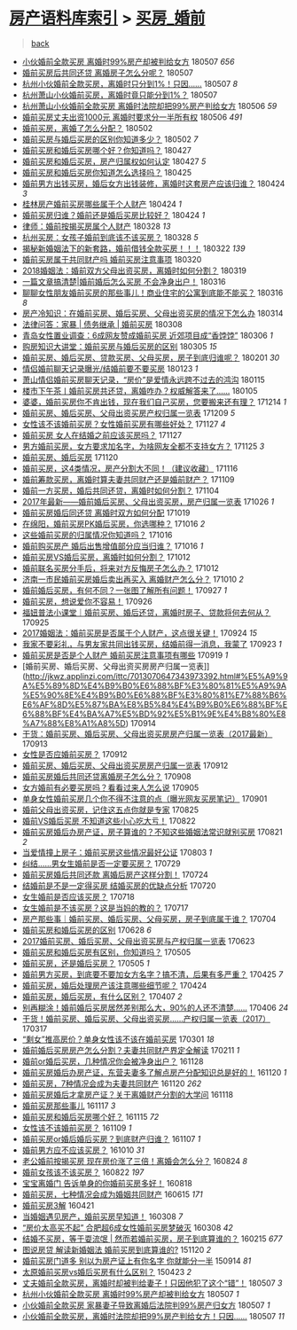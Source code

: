 [房产语料库索引](../../README.md)  > [买房_婚前](买房_婚前.md)
====
> [back](../README.md)

- [小伙婚前全款买房 离婚时99%房产却被判给女方](http://jkwz.applinzi.com/ittc/7100374645918401546.html#%E5%B0%8F%E4%BC%99%E5%A9%9A%E5%89%8D%E5%85%A8%E6%AC%BE%E4%B9%B0%E6%88%BF+%E7%A6%BB%E5%A9%9A%E6%97%B699%25%E6%88%BF%E4%BA%A7%E5%8D%B4%E8%A2%AB%E5%88%A4%E7%BB%99%E5%A5%B3%E6%96%B9) 180507 *656* 
- [婚前买房后共同还贷 离婚房子怎么分呢？](http://jkwz.applinzi.com/ittc/7100370240380863499.html#%E5%A9%9A%E5%89%8D%E4%B9%B0%E6%88%BF%E5%90%8E%E5%85%B1%E5%90%8C%E8%BF%98%E8%B4%B7+%E7%A6%BB%E5%A9%9A%E6%88%BF%E5%AD%90%E6%80%8E%E4%B9%88%E5%88%86%E5%91%A2%EF%BC%9F) 180507  
- [杭州小伙婚前全款买房，离婚时只分到1%！只因……](http://jkwz.applinzi.com/ittc/7100344226166604811.html#%E6%9D%AD%E5%B7%9E%E5%B0%8F%E4%BC%99%E5%A9%9A%E5%89%8D%E5%85%A8%E6%AC%BE%E4%B9%B0%E6%88%BF%EF%BC%8C%E7%A6%BB%E5%A9%9A%E6%97%B6%E5%8F%AA%E5%88%86%E5%88%B01%25%EF%BC%81%E5%8F%AA%E5%9B%A0%E2%80%A6%E2%80%A6) 180507 *8* 
- [杭州萧山小伙婚前买房，离婚时竟只能分到1%？](http://jkwz.applinzi.com/ittc/7100341339835335690.html#%E6%9D%AD%E5%B7%9E%E8%90%A7%E5%B1%B1%E5%B0%8F%E4%BC%99%E5%A9%9A%E5%89%8D%E4%B9%B0%E6%88%BF%EF%BC%8C%E7%A6%BB%E5%A9%9A%E6%97%B6%E7%AB%9F%E5%8F%AA%E8%83%BD%E5%88%86%E5%88%B01%25%EF%BC%9F) 180507  
- [杭州萧山小伙婚前全款买房 离婚时法院却把99%房产判给女方](http://jkwz.applinzi.com/ittc/7100066066464244746.html#%E6%9D%AD%E5%B7%9E%E8%90%A7%E5%B1%B1%E5%B0%8F%E4%BC%99%E5%A9%9A%E5%89%8D%E5%85%A8%E6%AC%BE%E4%B9%B0%E6%88%BF+%E7%A6%BB%E5%A9%9A%E6%97%B6%E6%B3%95%E9%99%A2%E5%8D%B4%E6%8A%8A99%25%E6%88%BF%E4%BA%A7%E5%88%A4%E7%BB%99%E5%A5%B3%E6%96%B9) 180506 *59* 
- [婚前买房丈夫出资1000元 离婚时要求分一半所有权](http://jkwz.applinzi.com/ittc/7100007745816364038.html#%E5%A9%9A%E5%89%8D%E4%B9%B0%E6%88%BF%E4%B8%88%E5%A4%AB%E5%87%BA%E8%B5%841000%E5%85%83+%E7%A6%BB%E5%A9%9A%E6%97%B6%E8%A6%81%E6%B1%82%E5%88%86%E4%B8%80%E5%8D%8A%E6%89%80%E6%9C%89%E6%9D%83) 180506 *491* 
- [婚前买房，离婚了怎么分配？](http://jkwz.applinzi.com/ittc/7098600258554823686.html#%E5%A9%9A%E5%89%8D%E4%B9%B0%E6%88%BF%EF%BC%8C%E7%A6%BB%E5%A9%9A%E4%BA%86%E6%80%8E%E4%B9%88%E5%88%86%E9%85%8D%EF%BC%9F) 180502  
- [婚前买房与婚后买房的区别你知道多少？](http://jkwz.applinzi.com/ittc/7098518436378575883.html#%E5%A9%9A%E5%89%8D%E4%B9%B0%E6%88%BF%E4%B8%8E%E5%A9%9A%E5%90%8E%E4%B9%B0%E6%88%BF%E7%9A%84%E5%8C%BA%E5%88%AB%E4%BD%A0%E7%9F%A5%E9%81%93%E5%A4%9A%E5%B0%91%EF%BC%9F) 180502 *7* 
- [婚前买房和婚后买房哪个好？你知道吗？](http://jkwz.applinzi.com/ittc/7096609961356559376.html#%E5%A9%9A%E5%89%8D%E4%B9%B0%E6%88%BF%E5%92%8C%E5%A9%9A%E5%90%8E%E4%B9%B0%E6%88%BF%E5%93%AA%E4%B8%AA%E5%A5%BD%EF%BC%9F%E4%BD%A0%E7%9F%A5%E9%81%93%E5%90%97%EF%BC%9F) 180427  
- [婚前买房和婚后买房，房产归属权如何认定](http://jkwz.applinzi.com/ittc/7096596906061071371.html#%E5%A9%9A%E5%89%8D%E4%B9%B0%E6%88%BF%E5%92%8C%E5%A9%9A%E5%90%8E%E4%B9%B0%E6%88%BF%EF%BC%8C%E6%88%BF%E4%BA%A7%E5%BD%92%E5%B1%9E%E6%9D%83%E5%A6%82%E4%BD%95%E8%AE%A4%E5%AE%9A) 180427 *5* 
- [婚前买房和婚后买房你知道怎么选择吗？](http://jkwz.applinzi.com/ittc/7095929347682862086.html#%E5%A9%9A%E5%89%8D%E4%B9%B0%E6%88%BF%E5%92%8C%E5%A9%9A%E5%90%8E%E4%B9%B0%E6%88%BF%E4%BD%A0%E7%9F%A5%E9%81%93%E6%80%8E%E4%B9%88%E9%80%89%E6%8B%A9%E5%90%97%EF%BC%9F) 180425  
- [婚前男方出钱买房，婚后女方出钱装修，离婚时这套房产应该归谁？](http://jkwz.applinzi.com/ittc/7095598480691299334.html#%E5%A9%9A%E5%89%8D%E7%94%B7%E6%96%B9%E5%87%BA%E9%92%B1%E4%B9%B0%E6%88%BF%EF%BC%8C%E5%A9%9A%E5%90%8E%E5%A5%B3%E6%96%B9%E5%87%BA%E9%92%B1%E8%A3%85%E4%BF%AE%EF%BC%8C%E7%A6%BB%E5%A9%9A%E6%97%B6%E8%BF%99%E5%A5%97%E6%88%BF%E4%BA%A7%E5%BA%94%E8%AF%A5%E5%BD%92%E8%B0%81%EF%BC%9F) 180424 *3* 
- [桂林房产婚前买房哪些属于个人财产](http://jkwz.applinzi.com/ittc/7095593734907626513.html#%E6%A1%82%E6%9E%97%E6%88%BF%E4%BA%A7%E5%A9%9A%E5%89%8D%E4%B9%B0%E6%88%BF%E5%93%AA%E4%BA%9B%E5%B1%9E%E4%BA%8E%E4%B8%AA%E4%BA%BA%E8%B4%A2%E4%BA%A7) 180424 *1* 
- [婚前买房归谁？婚前还是婚后买房比较好？](http://jkwz.applinzi.com/ittc/7095552144474375175.html#%E5%A9%9A%E5%89%8D%E4%B9%B0%E6%88%BF%E5%BD%92%E8%B0%81%EF%BC%9F%E5%A9%9A%E5%89%8D%E8%BF%98%E6%98%AF%E5%A9%9A%E5%90%8E%E4%B9%B0%E6%88%BF%E6%AF%94%E8%BE%83%E5%A5%BD%EF%BC%9F) 180424 *1* 
- [律师：婚前按揭买房属个人财产](http://jkwz.applinzi.com/ittc/7085565250487452688.html#%E5%BE%8B%E5%B8%88%EF%BC%9A%E5%A9%9A%E5%89%8D%E6%8C%89%E6%8F%AD%E4%B9%B0%E6%88%BF%E5%B1%9E%E4%B8%AA%E4%BA%BA%E8%B4%A2%E4%BA%A7) 180328 *13* 
- [杭州买房：女孩子婚前到底该不该买房？](http://jkwz.applinzi.com/ittc/7085563965503702032.html#%E6%9D%AD%E5%B7%9E%E4%B9%B0%E6%88%BF%EF%BC%9A%E5%A5%B3%E5%AD%A9%E5%AD%90%E5%A9%9A%E5%89%8D%E5%88%B0%E5%BA%95%E8%AF%A5%E4%B8%8D%E8%AF%A5%E4%B9%B0%E6%88%BF%EF%BC%9F) 180328 *5* 
- [揭秘新婚姻法下的新套路，婚前借钱全款买房！！！](http://jkwz.applinzi.com/ittc/7083225557926151178.html#%E6%8F%AD%E7%A7%98%E6%96%B0%E5%A9%9A%E5%A7%BB%E6%B3%95%E4%B8%8B%E7%9A%84%E6%96%B0%E5%A5%97%E8%B7%AF%EF%BC%8C%E5%A9%9A%E5%89%8D%E5%80%9F%E9%92%B1%E5%85%A8%E6%AC%BE%E4%B9%B0%E6%88%BF%EF%BC%81%EF%BC%81%EF%BC%81) 180322 *139* 
- [婚前买房属于共同财产吗 婚前买房注意事项](http://jkwz.applinzi.com/ittc/7082568209276601355.html#%E5%A9%9A%E5%89%8D%E4%B9%B0%E6%88%BF%E5%B1%9E%E4%BA%8E%E5%85%B1%E5%90%8C%E8%B4%A2%E4%BA%A7%E5%90%97+%E5%A9%9A%E5%89%8D%E4%B9%B0%E6%88%BF%E6%B3%A8%E6%84%8F%E4%BA%8B%E9%A1%B9) 180320  
- [2018婚姻法：婚前双方父母出资买房，离婚时如何分割？](http://jkwz.applinzi.com/ittc/7082178936211768326.html#2018%E5%A9%9A%E5%A7%BB%E6%B3%95%EF%BC%9A%E5%A9%9A%E5%89%8D%E5%8F%8C%E6%96%B9%E7%88%B6%E6%AF%8D%E5%87%BA%E8%B5%84%E4%B9%B0%E6%88%BF%EF%BC%8C%E7%A6%BB%E5%A9%9A%E6%97%B6%E5%A6%82%E4%BD%95%E5%88%86%E5%89%B2%EF%BC%9F) 180319  
- [一篇文章搞清楚|婚前婚后怎么买房 不会净身出户！](http://jkwz.applinzi.com/ittc/7081131565713458193.html#%E4%B8%80%E7%AF%87%E6%96%87%E7%AB%A0%E6%90%9E%E6%B8%85%E6%A5%9A%7C%E5%A9%9A%E5%89%8D%E5%A9%9A%E5%90%8E%E6%80%8E%E4%B9%88%E4%B9%B0%E6%88%BF+%E4%B8%8D%E4%BC%9A%E5%87%80%E8%BA%AB%E5%87%BA%E6%88%B7%EF%BC%81) 180316  
- [聊聊女性朋友婚前买房的那些事儿！商业住宅的公寓到底能不能买？](http://jkwz.applinzi.com/ittc/7081080886701589521.html#%E8%81%8A%E8%81%8A%E5%A5%B3%E6%80%A7%E6%9C%8B%E5%8F%8B%E5%A9%9A%E5%89%8D%E4%B9%B0%E6%88%BF%E7%9A%84%E9%82%A3%E4%BA%9B%E4%BA%8B%E5%84%BF%EF%BC%81%E5%95%86%E4%B8%9A%E4%BD%8F%E5%AE%85%E7%9A%84%E5%85%AC%E5%AF%93%E5%88%B0%E5%BA%95%E8%83%BD%E4%B8%8D%E8%83%BD%E4%B9%B0%EF%BC%9F) 180316 *8* 
- [房产冷知识：在婚前买房、婚后买房、父母出资买房的情况下怎么办](http://jkwz.applinzi.com/ittc/7080342419147326475.html#%E6%88%BF%E4%BA%A7%E5%86%B7%E7%9F%A5%E8%AF%86%EF%BC%9A%E5%9C%A8%E5%A9%9A%E5%89%8D%E4%B9%B0%E6%88%BF%E3%80%81%E5%A9%9A%E5%90%8E%E4%B9%B0%E6%88%BF%E3%80%81%E7%88%B6%E6%AF%8D%E5%87%BA%E8%B5%84%E4%B9%B0%E6%88%BF%E7%9A%84%E6%83%85%E5%86%B5%E4%B8%8B%E6%80%8E%E4%B9%88%E5%8A%9E) 180314  
- [法律问答：家暴 | 债务继承 | 婚前买房](http://jkwz.applinzi.com/ittc/7078068789113783307.html#%E6%B3%95%E5%BE%8B%E9%97%AE%E7%AD%94%EF%BC%9A%E5%AE%B6%E6%9A%B4+%7C+%E5%80%BA%E5%8A%A1%E7%BB%A7%E6%89%BF+%7C+%E5%A9%9A%E5%89%8D%E4%B9%B0%E6%88%BF) 180308  
- [青岛女性置业调查：6成网友赞成婚前买房 近郊项目成“香饽饽”](http://jkwz.applinzi.com/ittc/7077355689075016710.html#%E9%9D%92%E5%B2%9B%E5%A5%B3%E6%80%A7%E7%BD%AE%E4%B8%9A%E8%B0%83%E6%9F%A5%EF%BC%9A6%E6%88%90%E7%BD%91%E5%8F%8B%E8%B5%9E%E6%88%90%E5%A9%9A%E5%89%8D%E4%B9%B0%E6%88%BF+%E8%BF%91%E9%83%8A%E9%A1%B9%E7%9B%AE%E6%88%90%E2%80%9C%E9%A6%99%E9%A5%BD%E9%A5%BD%E2%80%9D) 180306 *1* 
- [购房知识大讲堂：婚前买房与婚后买房的区别](http://jkwz.applinzi.com/ittc/7077037378672002055.html#%E8%B4%AD%E6%88%BF%E7%9F%A5%E8%AF%86%E5%A4%A7%E8%AE%B2%E5%A0%82%EF%BC%9A%E5%A9%9A%E5%89%8D%E4%B9%B0%E6%88%BF%E4%B8%8E%E5%A9%9A%E5%90%8E%E4%B9%B0%E6%88%BF%E7%9A%84%E5%8C%BA%E5%88%AB) 180305 *15* 
- [婚前买房、婚后买房、贷款买房、父母买房，房子到底归谁呢？](http://jkwz.applinzi.com/ittc/7065073905218094097.html#%E5%A9%9A%E5%89%8D%E4%B9%B0%E6%88%BF%E3%80%81%E5%A9%9A%E5%90%8E%E4%B9%B0%E6%88%BF%E3%80%81%E8%B4%B7%E6%AC%BE%E4%B9%B0%E6%88%BF%E3%80%81%E7%88%B6%E6%AF%8D%E4%B9%B0%E6%88%BF%EF%BC%8C%E6%88%BF%E5%AD%90%E5%88%B0%E5%BA%95%E5%BD%92%E8%B0%81%E5%91%A2%EF%BC%9F) 180201 *30* 
- [情侣婚前聊天记录曝光/结婚前要不要买房](http://jkwz.applinzi.com/ittc/7061828497142449163.html#%E6%83%85%E4%BE%A3%E5%A9%9A%E5%89%8D%E8%81%8A%E5%A4%A9%E8%AE%B0%E5%BD%95%E6%9B%9D%E5%85%89%2F%E7%BB%93%E5%A9%9A%E5%89%8D%E8%A6%81%E4%B8%8D%E8%A6%81%E4%B9%B0%E6%88%BF) 180123 *1* 
- [萧山情侣婚前买房聊天记录，“房价”是爱情永远跨不过去的鸿沟](http://jkwz.applinzi.com/ittc/7058952630611477521.html#%E8%90%A7%E5%B1%B1%E6%83%85%E4%BE%A3%E5%A9%9A%E5%89%8D%E4%B9%B0%E6%88%BF%E8%81%8A%E5%A4%A9%E8%AE%B0%E5%BD%95%EF%BC%8C%E2%80%9C%E6%88%BF%E4%BB%B7%E2%80%9D%E6%98%AF%E7%88%B1%E6%83%85%E6%B0%B8%E8%BF%9C%E8%B7%A8%E4%B8%8D%E8%BF%87%E5%8E%BB%E7%9A%84%E9%B8%BF%E6%B2%9F) 180115  
- [楼市下午茶丨婚前买房共还贷，离婚咋办？权威解答来了……](http://jkwz.applinzi.com/ittc/7054917088542458887.html#%E6%A5%BC%E5%B8%82%E4%B8%8B%E5%8D%88%E8%8C%B6%E4%B8%A8%E5%A9%9A%E5%89%8D%E4%B9%B0%E6%88%BF%E5%85%B1%E8%BF%98%E8%B4%B7%EF%BC%8C%E7%A6%BB%E5%A9%9A%E5%92%8B%E5%8A%9E%EF%BC%9F%E6%9D%83%E5%A8%81%E8%A7%A3%E7%AD%94%E6%9D%A5%E4%BA%86%E2%80%A6%E2%80%A6) 180105  
- [婆婆，婚前买房你不肯出钱，现在我们自己买房，您要搬来还有理？](http://jkwz.applinzi.com/ittc/7046862614787785745.html#%E5%A9%86%E5%A9%86%EF%BC%8C%E5%A9%9A%E5%89%8D%E4%B9%B0%E6%88%BF%E4%BD%A0%E4%B8%8D%E8%82%AF%E5%87%BA%E9%92%B1%EF%BC%8C%E7%8E%B0%E5%9C%A8%E6%88%91%E4%BB%AC%E8%87%AA%E5%B7%B1%E4%B9%B0%E6%88%BF%EF%BC%8C%E6%82%A8%E8%A6%81%E6%90%AC%E6%9D%A5%E8%BF%98%E6%9C%89%E7%90%86%EF%BC%9F) 171214 *1* 
- [婚前买房、婚后买房、父母出资买房产权归属一览表](http://jkwz.applinzi.com/ittc/7045145960080999441.html#%E5%A9%9A%E5%89%8D%E4%B9%B0%E6%88%BF%E3%80%81%E5%A9%9A%E5%90%8E%E4%B9%B0%E6%88%BF%E3%80%81%E7%88%B6%E6%AF%8D%E5%87%BA%E8%B5%84%E4%B9%B0%E6%88%BF%E4%BA%A7%E6%9D%83%E5%BD%92%E5%B1%9E%E4%B8%80%E8%A7%88%E8%A1%A8) 171209 *5* 
- [女性该不该婚前买房？女性婚前买房有哪些好处？](http://jkwz.applinzi.com/ittc/7040674491015889936.html#%E5%A5%B3%E6%80%A7%E8%AF%A5%E4%B8%8D%E8%AF%A5%E5%A9%9A%E5%89%8D%E4%B9%B0%E6%88%BF%EF%BC%9F%E5%A5%B3%E6%80%A7%E5%A9%9A%E5%89%8D%E4%B9%B0%E6%88%BF%E6%9C%89%E5%93%AA%E4%BA%9B%E5%A5%BD%E5%A4%84%EF%BC%9F) 171127 *4* 
- [婚前买房 女人在结婚之前应该买房吗？](http://jkwz.applinzi.com/ittc/7040674491494040593.html#%E5%A9%9A%E5%89%8D%E4%B9%B0%E6%88%BF+%E5%A5%B3%E4%BA%BA%E5%9C%A8%E7%BB%93%E5%A9%9A%E4%B9%8B%E5%89%8D%E5%BA%94%E8%AF%A5%E4%B9%B0%E6%88%BF%E5%90%97%EF%BC%9F) 171127  
- [男方婚前买房，女方要求加名字，为啥网友全都不支持女方？](http://jkwz.applinzi.com/ittc/7039889469191226384.html#%E7%94%B7%E6%96%B9%E5%A9%9A%E5%89%8D%E4%B9%B0%E6%88%BF%EF%BC%8C%E5%A5%B3%E6%96%B9%E8%A6%81%E6%B1%82%E5%8A%A0%E5%90%8D%E5%AD%97%EF%BC%8C%E4%B8%BA%E5%95%A5%E7%BD%91%E5%8F%8B%E5%85%A8%E9%83%BD%E4%B8%8D%E6%94%AF%E6%8C%81%E5%A5%B3%E6%96%B9%EF%BC%9F) 171125 *3* 
- [婚前买房、婚后买房](http://jkwz.applinzi.com/ittc/7038016364495766544.html#%E5%A9%9A%E5%89%8D%E4%B9%B0%E6%88%BF%E3%80%81%E5%A9%9A%E5%90%8E%E4%B9%B0%E6%88%BF) 171120  
- [婚前买房，这4类情况，房产分割大不同！（建议收藏）](http://jkwz.applinzi.com/ittc/7036492756342539280.html#%E5%A9%9A%E5%89%8D%E4%B9%B0%E6%88%BF%EF%BC%8C%E8%BF%994%E7%B1%BB%E6%83%85%E5%86%B5%EF%BC%8C%E6%88%BF%E4%BA%A7%E5%88%86%E5%89%B2%E5%A4%A7%E4%B8%8D%E5%90%8C%EF%BC%81%EF%BC%88%E5%BB%BA%E8%AE%AE%E6%94%B6%E8%97%8F%EF%BC%89) 171116  
- [婚前筹款买房，离婚时算夫妻共同财产还是婚前财产？](http://jkwz.applinzi.com/ittc/7033880510571480081.html#%E5%A9%9A%E5%89%8D%E7%AD%B9%E6%AC%BE%E4%B9%B0%E6%88%BF%EF%BC%8C%E7%A6%BB%E5%A9%9A%E6%97%B6%E7%AE%97%E5%A4%AB%E5%A6%BB%E5%85%B1%E5%90%8C%E8%B4%A2%E4%BA%A7%E8%BF%98%E6%98%AF%E5%A9%9A%E5%89%8D%E8%B4%A2%E4%BA%A7%EF%BC%9F) 171109  
- [婚前一方买房，婚后共同还贷，离婚时如何分割？](http://jkwz.applinzi.com/ittc/7032216786957763600.html#%E5%A9%9A%E5%89%8D%E4%B8%80%E6%96%B9%E4%B9%B0%E6%88%BF%EF%BC%8C%E5%A9%9A%E5%90%8E%E5%85%B1%E5%90%8C%E8%BF%98%E8%B4%B7%EF%BC%8C%E7%A6%BB%E5%A9%9A%E6%97%B6%E5%A6%82%E4%BD%95%E5%88%86%E5%89%B2%EF%BC%9F) 171104  
- [2017年最新——婚前婚后买房、父母出资买房，房产归属一览表](http://jkwz.applinzi.com/ittc/7028754251554227217.html#2017%E5%B9%B4%E6%9C%80%E6%96%B0%E2%80%94%E2%80%94%E5%A9%9A%E5%89%8D%E5%A9%9A%E5%90%8E%E4%B9%B0%E6%88%BF%E3%80%81%E7%88%B6%E6%AF%8D%E5%87%BA%E8%B5%84%E4%B9%B0%E6%88%BF%EF%BC%8C%E6%88%BF%E4%BA%A7%E5%BD%92%E5%B1%9E%E4%B8%80%E8%A7%88%E8%A1%A8) 171026 *1* 
- [婚前买房婚后同还贷 离婚时双方如何分配](http://jkwz.applinzi.com/ittc/7026214467795420177.html#%E5%A9%9A%E5%89%8D%E4%B9%B0%E6%88%BF%E5%A9%9A%E5%90%8E%E5%90%8C%E8%BF%98%E8%B4%B7+%E7%A6%BB%E5%A9%9A%E6%97%B6%E5%8F%8C%E6%96%B9%E5%A6%82%E4%BD%95%E5%88%86%E9%85%8D) 171019  
- [在绵阳，婚前买房PK婚后买房，你选哪种？](http://jkwz.applinzi.com/ittc/7025089633808024593.html#%E5%9C%A8%E7%BB%B5%E9%98%B3%EF%BC%8C%E5%A9%9A%E5%89%8D%E4%B9%B0%E6%88%BFPK%E5%A9%9A%E5%90%8E%E4%B9%B0%E6%88%BF%EF%BC%8C%E4%BD%A0%E9%80%89%E5%93%AA%E7%A7%8D%EF%BC%9F) 171016 *2* 
- [这些婚前买房的归属情况你知道吗？](http://jkwz.applinzi.com/ittc/7025087653270258705.html#%E8%BF%99%E4%BA%9B%E5%A9%9A%E5%89%8D%E4%B9%B0%E6%88%BF%E7%9A%84%E5%BD%92%E5%B1%9E%E6%83%85%E5%86%B5%E4%BD%A0%E7%9F%A5%E9%81%93%E5%90%97%EF%BC%9F) 171016  
- [婚前购买房产 婚后出售增值部分应当归谁？](http://jkwz.applinzi.com/ittc/7025046486361048081.html#%E5%A9%9A%E5%89%8D%E8%B4%AD%E4%B9%B0%E6%88%BF%E4%BA%A7+%E5%A9%9A%E5%90%8E%E5%87%BA%E5%94%AE%E5%A2%9E%E5%80%BC%E9%83%A8%E5%88%86%E5%BA%94%E5%BD%93%E5%BD%92%E8%B0%81%EF%BC%9F) 171016 *1* 
- [婚前买房VS婚后买房，离婚时如何分割？](http://jkwz.applinzi.com/ittc/7023574357778105361.html#%E5%A9%9A%E5%89%8D%E4%B9%B0%E6%88%BFVS%E5%A9%9A%E5%90%8E%E4%B9%B0%E6%88%BF%EF%BC%8C%E7%A6%BB%E5%A9%9A%E6%97%B6%E5%A6%82%E4%BD%95%E5%88%86%E5%89%B2%EF%BC%9F) 171012  
- [婚前联名买房分手后，将来对方反悔房子怎么办？](http://jkwz.applinzi.com/ittc/7023481778541691920.html#%E5%A9%9A%E5%89%8D%E8%81%94%E5%90%8D%E4%B9%B0%E6%88%BF%E5%88%86%E6%89%8B%E5%90%8E%EF%BC%8C%E5%B0%86%E6%9D%A5%E5%AF%B9%E6%96%B9%E5%8F%8D%E6%82%94%E6%88%BF%E5%AD%90%E6%80%8E%E4%B9%88%E5%8A%9E%EF%BC%9F) 171012  
- [济南一市民婚前买房婚后卖出再买入 离婚财产怎么分？](http://jkwz.applinzi.com/ittc/7022763628216976400.html#%E6%B5%8E%E5%8D%97%E4%B8%80%E5%B8%82%E6%B0%91%E5%A9%9A%E5%89%8D%E4%B9%B0%E6%88%BF%E5%A9%9A%E5%90%8E%E5%8D%96%E5%87%BA%E5%86%8D%E4%B9%B0%E5%85%A5+%E7%A6%BB%E5%A9%9A%E8%B4%A2%E4%BA%A7%E6%80%8E%E4%B9%88%E5%88%86%EF%BC%9F) 171010 *2* 
- [婚前婚后买房，有何不同？一张图了解所有问题！](http://jkwz.applinzi.com/ittc/7017919888927228945.html#%E5%A9%9A%E5%89%8D%E5%A9%9A%E5%90%8E%E4%B9%B0%E6%88%BF%EF%BC%8C%E6%9C%89%E4%BD%95%E4%B8%8D%E5%90%8C%EF%BC%9F%E4%B8%80%E5%BC%A0%E5%9B%BE%E4%BA%86%E8%A7%A3%E6%89%80%E6%9C%89%E9%97%AE%E9%A2%98%EF%BC%81) 170927 *1* 
- [婚前买房，想说爱你不容易！](http://jkwz.applinzi.com/ittc/7017635646104142864.html#%E5%A9%9A%E5%89%8D%E4%B9%B0%E6%88%BF%EF%BC%8C%E6%83%B3%E8%AF%B4%E7%88%B1%E4%BD%A0%E4%B8%8D%E5%AE%B9%E6%98%93%EF%BC%81) 170926  
- [福妞普法小课堂｜婚前买房、婚后还贷，离婚时房子、贷款将何去何从？](http://jkwz.applinzi.com/ittc/7017359117755352080.html#%E7%A6%8F%E5%A6%9E%E6%99%AE%E6%B3%95%E5%B0%8F%E8%AF%BE%E5%A0%82%EF%BD%9C%E5%A9%9A%E5%89%8D%E4%B9%B0%E6%88%BF%E3%80%81%E5%A9%9A%E5%90%8E%E8%BF%98%E8%B4%B7%EF%BC%8C%E7%A6%BB%E5%A9%9A%E6%97%B6%E6%88%BF%E5%AD%90%E3%80%81%E8%B4%B7%E6%AC%BE%E5%B0%86%E4%BD%95%E5%8E%BB%E4%BD%95%E4%BB%8E%EF%BC%9F) 170925  
- [2017婚姻法：婚前买房是否属于个人财产，这点很关键！](http://jkwz.applinzi.com/ittc/7016976607330436112.html#2017%E5%A9%9A%E5%A7%BB%E6%B3%95%EF%BC%9A%E5%A9%9A%E5%89%8D%E4%B9%B0%E6%88%BF%E6%98%AF%E5%90%A6%E5%B1%9E%E4%BA%8E%E4%B8%AA%E4%BA%BA%E8%B4%A2%E4%BA%A7%EF%BC%8C%E8%BF%99%E7%82%B9%E5%BE%88%E5%85%B3%E9%94%AE%EF%BC%81) 170924 *15* 
- [我家不要彩礼，与男友家共同出钱买房，结婚前得一消息，我蒙了](http://jkwz.applinzi.com/ittc/7016638426173146128.html#%E6%88%91%E5%AE%B6%E4%B8%8D%E8%A6%81%E5%BD%A9%E7%A4%BC%EF%BC%8C%E4%B8%8E%E7%94%B7%E5%8F%8B%E5%AE%B6%E5%85%B1%E5%90%8C%E5%87%BA%E9%92%B1%E4%B9%B0%E6%88%BF%EF%BC%8C%E7%BB%93%E5%A9%9A%E5%89%8D%E5%BE%97%E4%B8%80%E6%B6%88%E6%81%AF%EF%BC%8C%E6%88%91%E8%92%99%E4%BA%86) 170923 *1* 
- [婚前买房是否是个人财产 婚前买房注意事项有哪些](http://jkwz.applinzi.com/ittc/7015067406500889616.html#%E5%A9%9A%E5%89%8D%E4%B9%B0%E6%88%BF%E6%98%AF%E5%90%A6%E6%98%AF%E4%B8%AA%E4%BA%BA%E8%B4%A2%E4%BA%A7+%E5%A9%9A%E5%89%8D%E4%B9%B0%E6%88%BF%E6%B3%A8%E6%84%8F%E4%BA%8B%E9%A1%B9%E6%9C%89%E5%93%AA%E4%BA%9B) 170919 *1* 
- [婚前买房、婚后买房、父母出资买房房产归属一览表]](http://jkwz.applinzi.com/ittc/7013070647343973392.html#%E5%A9%9A%E5%89%8D%E4%B9%B0%E6%88%BF%E3%80%81%E5%A9%9A%E5%90%8E%E4%B9%B0%E6%88%BF%E3%80%81%E7%88%B6%E6%AF%8D%E5%87%BA%E8%B5%84%E4%B9%B0%E6%88%BF%E6%88%BF%E4%BA%A7%E5%BD%92%E5%B1%9E%E4%B8%80%E8%A7%88%E8%A1%A8%5D) 170914  
- [干货：婚前买房、婚后买房、父母出资买房房产归属一览表（2017最新）](http://jkwz.applinzi.com/ittc/7012686703725380625.html#%E5%B9%B2%E8%B4%A7%EF%BC%9A%E5%A9%9A%E5%89%8D%E4%B9%B0%E6%88%BF%E3%80%81%E5%A9%9A%E5%90%8E%E4%B9%B0%E6%88%BF%E3%80%81%E7%88%B6%E6%AF%8D%E5%87%BA%E8%B5%84%E4%B9%B0%E6%88%BF%E6%88%BF%E4%BA%A7%E5%BD%92%E5%B1%9E%E4%B8%80%E8%A7%88%E8%A1%A8%EF%BC%882017%E6%9C%80%E6%96%B0%EF%BC%89) 170913  
- [女性是否应婚前买房？](http://jkwz.applinzi.com/ittc/7012475563888083985.html#%E5%A5%B3%E6%80%A7%E6%98%AF%E5%90%A6%E5%BA%94%E5%A9%9A%E5%89%8D%E4%B9%B0%E6%88%BF%EF%BC%9F) 170912  
- [婚前买房、婚后买房、父母出资买房房产归属一览表](http://jkwz.applinzi.com/ittc/7012471027265963025.html#%E5%A9%9A%E5%89%8D%E4%B9%B0%E6%88%BF%E3%80%81%E5%A9%9A%E5%90%8E%E4%B9%B0%E6%88%BF%E3%80%81%E7%88%B6%E6%AF%8D%E5%87%BA%E8%B5%84%E4%B9%B0%E6%88%BF%E6%88%BF%E4%BA%A7%E5%BD%92%E5%B1%9E%E4%B8%80%E8%A7%88%E8%A1%A8) 170912  
- [婚前买房婚后共同还贷离婚房子怎么分？](http://jkwz.applinzi.com/ittc/7010951434701636369.html#%E5%A9%9A%E5%89%8D%E4%B9%B0%E6%88%BF%E5%A9%9A%E5%90%8E%E5%85%B1%E5%90%8C%E8%BF%98%E8%B4%B7%E7%A6%BB%E5%A9%9A%E6%88%BF%E5%AD%90%E6%80%8E%E4%B9%88%E5%88%86%EF%BC%9F) 170908  
- [女方婚前有必要买房吗？看看过来人怎么说](http://jkwz.applinzi.com/ittc/7009931176264074256.html#%E5%A5%B3%E6%96%B9%E5%A9%9A%E5%89%8D%E6%9C%89%E5%BF%85%E8%A6%81%E4%B9%B0%E6%88%BF%E5%90%97%EF%BC%9F%E7%9C%8B%E7%9C%8B%E8%BF%87%E6%9D%A5%E4%BA%BA%E6%80%8E%E4%B9%88%E8%AF%B4) 170905  
- [单身女性婚前买房几个你不得不注意的点（曝光网友买房笔记）](http://jkwz.applinzi.com/ittc/7008300287524340753.html#%E5%8D%95%E8%BA%AB%E5%A5%B3%E6%80%A7%E5%A9%9A%E5%89%8D%E4%B9%B0%E6%88%BF%E5%87%A0%E4%B8%AA%E4%BD%A0%E4%B8%8D%E5%BE%97%E4%B8%8D%E6%B3%A8%E6%84%8F%E7%9A%84%E7%82%B9%EF%BC%88%E6%9B%9D%E5%85%89%E7%BD%91%E5%8F%8B%E4%B9%B0%E6%88%BF%E7%AC%94%E8%AE%B0%EF%BC%89) 170901  
- [婚前父母出资买房，记住这五点你就是专家](http://jkwz.applinzi.com/ittc/7005700370452710416.html#%E5%A9%9A%E5%89%8D%E7%88%B6%E6%AF%8D%E5%87%BA%E8%B5%84%E4%B9%B0%E6%88%BF%EF%BC%8C%E8%AE%B0%E4%BD%8F%E8%BF%99%E4%BA%94%E7%82%B9%E4%BD%A0%E5%B0%B1%E6%98%AF%E4%B8%93%E5%AE%B6) 170825  
- [婚前VS婚后买房 不知道这些小心吃大亏！](http://jkwz.applinzi.com/ittc/7004702958988821521.html#%E5%A9%9A%E5%89%8DVS%E5%A9%9A%E5%90%8E%E4%B9%B0%E6%88%BF+%E4%B8%8D%E7%9F%A5%E9%81%93%E8%BF%99%E4%BA%9B%E5%B0%8F%E5%BF%83%E5%90%83%E5%A4%A7%E4%BA%8F%EF%BC%81) 170822  
- [婚前买房婚后办房产证，房子算谁的？不知这些婚姻法常识就别买房](http://jkwz.applinzi.com/ittc/7004330112911410193.html#%E5%A9%9A%E5%89%8D%E4%B9%B0%E6%88%BF%E5%A9%9A%E5%90%8E%E5%8A%9E%E6%88%BF%E4%BA%A7%E8%AF%81%EF%BC%8C%E6%88%BF%E5%AD%90%E7%AE%97%E8%B0%81%E7%9A%84%EF%BC%9F%E4%B8%8D%E7%9F%A5%E8%BF%99%E4%BA%9B%E5%A9%9A%E5%A7%BB%E6%B3%95%E5%B8%B8%E8%AF%86%E5%B0%B1%E5%88%AB%E4%B9%B0%E6%88%BF) 170821 *2* 
- [当爱情撞上房子：婚前买房这些情况最好公证](http://jkwz.applinzi.com/ittc/6997524191015076880.html#%E5%BD%93%E7%88%B1%E6%83%85%E6%92%9E%E4%B8%8A%E6%88%BF%E5%AD%90%EF%BC%9A%E5%A9%9A%E5%89%8D%E4%B9%B0%E6%88%BF%E8%BF%99%E4%BA%9B%E6%83%85%E5%86%B5%E6%9C%80%E5%A5%BD%E5%85%AC%E8%AF%81) 170803 *1* 
- [纠结……男女生婚前是否一定要买房？](http://jkwz.applinzi.com/ittc/6995765490105189393.html#%E7%BA%A0%E7%BB%93%E2%80%A6%E2%80%A6%E7%94%B7%E5%A5%B3%E7%94%9F%E5%A9%9A%E5%89%8D%E6%98%AF%E5%90%A6%E4%B8%80%E5%AE%9A%E8%A6%81%E4%B9%B0%E6%88%BF%EF%BC%9F) 170729  
- [婚前买房婚后共同还款 离婚后房产这样分割！](http://jkwz.applinzi.com/ittc/6993894194299798545.html#%E5%A9%9A%E5%89%8D%E4%B9%B0%E6%88%BF%E5%A9%9A%E5%90%8E%E5%85%B1%E5%90%8C%E8%BF%98%E6%AC%BE+%E7%A6%BB%E5%A9%9A%E5%90%8E%E6%88%BF%E4%BA%A7%E8%BF%99%E6%A0%B7%E5%88%86%E5%89%B2%EF%BC%81) 170724  
- [结婚前是不是一定得买房 结婚买房的优缺点分析](http://jkwz.applinzi.com/ittc/6992400278115320848.html#%E7%BB%93%E5%A9%9A%E5%89%8D%E6%98%AF%E4%B8%8D%E6%98%AF%E4%B8%80%E5%AE%9A%E5%BE%97%E4%B9%B0%E6%88%BF+%E7%BB%93%E5%A9%9A%E4%B9%B0%E6%88%BF%E7%9A%84%E4%BC%98%E7%BC%BA%E7%82%B9%E5%88%86%E6%9E%90) 170720  
- [女生婚前是否应该买房？](http://jkwz.applinzi.com/ittc/6991356665201689617.html#%E5%A5%B3%E7%94%9F%E5%A9%9A%E5%89%8D%E6%98%AF%E5%90%A6%E5%BA%94%E8%AF%A5%E4%B9%B0%E6%88%BF%EF%BC%9F) 170718  
- [女生婚前是不该买房？这是当妈的教的？](http://jkwz.applinzi.com/ittc/6991252237593347089.html#%E5%A5%B3%E7%94%9F%E5%A9%9A%E5%89%8D%E6%98%AF%E4%B8%8D%E8%AF%A5%E4%B9%B0%E6%88%BF%EF%BC%9F%E8%BF%99%E6%98%AF%E5%BD%93%E5%A6%88%E7%9A%84%E6%95%99%E7%9A%84%EF%BC%9F) 170717  
- [房产那些事｜婚前买房、婚后买房、父母买房，房子到底属于谁？](http://jkwz.applinzi.com/ittc/6986445784382702596.html#%E6%88%BF%E4%BA%A7%E9%82%A3%E4%BA%9B%E4%BA%8B%EF%BD%9C%E5%A9%9A%E5%89%8D%E4%B9%B0%E6%88%BF%E3%80%81%E5%A9%9A%E5%90%8E%E4%B9%B0%E6%88%BF%E3%80%81%E7%88%B6%E6%AF%8D%E4%B9%B0%E6%88%BF%EF%BC%8C%E6%88%BF%E5%AD%90%E5%88%B0%E5%BA%95%E5%B1%9E%E4%BA%8E%E8%B0%81%EF%BC%9F) 170704  
- [婚前买房和婚后买房的区别](http://jkwz.applinzi.com/ittc/6984282568219165700.html#%E5%A9%9A%E5%89%8D%E4%B9%B0%E6%88%BF%E5%92%8C%E5%A9%9A%E5%90%8E%E4%B9%B0%E6%88%BF%E7%9A%84%E5%8C%BA%E5%88%AB) 170628 *6* 
- [2017婚前买房、婚后买房、父母出资买房与产权归属一览表](http://jkwz.applinzi.com/ittc/6982291585143145477.html#2017%E5%A9%9A%E5%89%8D%E4%B9%B0%E6%88%BF%E3%80%81%E5%A9%9A%E5%90%8E%E4%B9%B0%E6%88%BF%E3%80%81%E7%88%B6%E6%AF%8D%E5%87%BA%E8%B5%84%E4%B9%B0%E6%88%BF%E4%B8%8E%E4%BA%A7%E6%9D%83%E5%BD%92%E5%B1%9E%E4%B8%80%E8%A7%88%E8%A1%A8) 170623  
- [婚前买房和婚后买房有区别，你知道吗？](http://jkwz.applinzi.com/ittc/6964298110305043461.html#%E5%A9%9A%E5%89%8D%E4%B9%B0%E6%88%BF%E5%92%8C%E5%A9%9A%E5%90%8E%E4%B9%B0%E6%88%BF%E6%9C%89%E5%8C%BA%E5%88%AB%EF%BC%8C%E4%BD%A0%E7%9F%A5%E9%81%93%E5%90%97%EF%BC%9F) 170505  
- [婚前买房，还是婚后买房？](http://jkwz.applinzi.com/ittc/6963960991539790853.html#%E5%A9%9A%E5%89%8D%E4%B9%B0%E6%88%BF%EF%BC%8C%E8%BF%98%E6%98%AF%E5%A9%9A%E5%90%8E%E4%B9%B0%E6%88%BF%EF%BC%9F) 170505 *1* 
- [婚前男方买房，到底要不要加女方名字？搞不清，后果有多严重？](http://jkwz.applinzi.com/ittc/6960413976021173253.html#%E5%A9%9A%E5%89%8D%E7%94%B7%E6%96%B9%E4%B9%B0%E6%88%BF%EF%BC%8C%E5%88%B0%E5%BA%95%E8%A6%81%E4%B8%8D%E8%A6%81%E5%8A%A0%E5%A5%B3%E6%96%B9%E5%90%8D%E5%AD%97%EF%BC%9F%E6%90%9E%E4%B8%8D%E6%B8%85%EF%BC%8C%E5%90%8E%E6%9E%9C%E6%9C%89%E5%A4%9A%E4%B8%A5%E9%87%8D%EF%BC%9F) 170425 *7* 
- [婚前买房，婚后处理房产该注意哪些细节呢？](http://jkwz.applinzi.com/ittc/6960115848072135684.html#%E5%A9%9A%E5%89%8D%E4%B9%B0%E6%88%BF%EF%BC%8C%E5%A9%9A%E5%90%8E%E5%A4%84%E7%90%86%E6%88%BF%E4%BA%A7%E8%AF%A5%E6%B3%A8%E6%84%8F%E5%93%AA%E4%BA%9B%E7%BB%86%E8%8A%82%E5%91%A2%EF%BC%9F) 170424  
- [婚前买房，婚后买房，有什么区别？](http://jkwz.applinzi.com/ittc/6953820625356456964.html#%E5%A9%9A%E5%89%8D%E4%B9%B0%E6%88%BF%EF%BC%8C%E5%A9%9A%E5%90%8E%E4%B9%B0%E6%88%BF%EF%BC%8C%E6%9C%89%E4%BB%80%E4%B9%88%E5%8C%BA%E5%88%AB%EF%BC%9F) 170407 *2* 
- [别再糊涂！婚前婚后买房居然差别那么大，90%的人还不清楚……](http://jkwz.applinzi.com/ittc/6953434286203077636.html#%E5%88%AB%E5%86%8D%E7%B3%8A%E6%B6%82%EF%BC%81%E5%A9%9A%E5%89%8D%E5%A9%9A%E5%90%8E%E4%B9%B0%E6%88%BF%E5%B1%85%E7%84%B6%E5%B7%AE%E5%88%AB%E9%82%A3%E4%B9%88%E5%A4%A7%EF%BC%8C90%25%E7%9A%84%E4%BA%BA%E8%BF%98%E4%B8%8D%E6%B8%85%E6%A5%9A%E2%80%A6%E2%80%A6) 170406 *24* 
- [干货！婚前买房、婚后买房、父母出资买房……产权归属一览表（2017）](http://jkwz.applinzi.com/ittc/6946060233964258309.html#%E5%B9%B2%E8%B4%A7%EF%BC%81%E5%A9%9A%E5%89%8D%E4%B9%B0%E6%88%BF%E3%80%81%E5%A9%9A%E5%90%8E%E4%B9%B0%E6%88%BF%E3%80%81%E7%88%B6%E6%AF%8D%E5%87%BA%E8%B5%84%E4%B9%B0%E6%88%BF%E2%80%A6%E2%80%A6%E4%BA%A7%E6%9D%83%E5%BD%92%E5%B1%9E%E4%B8%80%E8%A7%88%E8%A1%A8%EF%BC%882017%EF%BC%89) 170317  
- [“剩女”推高房价？单身女性该不该在婚前买房](http://jkwz.applinzi.com/ittc/6940096806045352964.html#%E2%80%9C%E5%89%A9%E5%A5%B3%E2%80%9D%E6%8E%A8%E9%AB%98%E6%88%BF%E4%BB%B7%EF%BC%9F%E5%8D%95%E8%BA%AB%E5%A5%B3%E6%80%A7%E8%AF%A5%E4%B8%8D%E8%AF%A5%E5%9C%A8%E5%A9%9A%E5%89%8D%E4%B9%B0%E6%88%BF) 170301 *18* 
- [婚前婚后买房房产怎么分割？夫妻共同财产界定全解读](http://jkwz.applinzi.com/ittc/6933161938283660292.html#%E5%A9%9A%E5%89%8D%E5%A9%9A%E5%90%8E%E4%B9%B0%E6%88%BF%E6%88%BF%E4%BA%A7%E6%80%8E%E4%B9%88%E5%88%86%E5%89%B2%EF%BC%9F%E5%A4%AB%E5%A6%BB%E5%85%B1%E5%90%8C%E8%B4%A2%E4%BA%A7%E7%95%8C%E5%AE%9A%E5%85%A8%E8%A7%A3%E8%AF%BB) 170211 *1* 
- [婚前or婚后买房，几种情况你会被净身出户？](http://jkwz.applinzi.com/ittc/6905511369461203973.html#%E5%A9%9A%E5%89%8Dor%E5%A9%9A%E5%90%8E%E4%B9%B0%E6%88%BF%EF%BC%8C%E5%87%A0%E7%A7%8D%E6%83%85%E5%86%B5%E4%BD%A0%E4%BC%9A%E8%A2%AB%E5%87%80%E8%BA%AB%E5%87%BA%E6%88%B7%EF%BC%9F) 161128  
- [婚前买房婚后办房产证，东营夫妻多了解点房产分配知识总是好的！](http://jkwz.applinzi.com/ittc/6902651119968191493.html#%E5%A9%9A%E5%89%8D%E4%B9%B0%E6%88%BF%E5%A9%9A%E5%90%8E%E5%8A%9E%E6%88%BF%E4%BA%A7%E8%AF%81%EF%BC%8C%E4%B8%9C%E8%90%A5%E5%A4%AB%E5%A6%BB%E5%A4%9A%E4%BA%86%E8%A7%A3%E7%82%B9%E6%88%BF%E4%BA%A7%E5%88%86%E9%85%8D%E7%9F%A5%E8%AF%86%E6%80%BB%E6%98%AF%E5%A5%BD%E7%9A%84%EF%BC%81) 161120 *1* 
- [婚前买房，7种情况会成为夫妻共同财产](http://jkwz.applinzi.com/ittc/6901823231329043460.html#%E5%A9%9A%E5%89%8D%E4%B9%B0%E6%88%BF%EF%BC%8C7%E7%A7%8D%E6%83%85%E5%86%B5%E4%BC%9A%E6%88%90%E4%B8%BA%E5%A4%AB%E5%A6%BB%E5%85%B1%E5%90%8C%E8%B4%A2%E4%BA%A7) 161120 *262* 
- [婚前买房婚后才拿房产证？关于离婚财产分割的大学问](http://jkwz.applinzi.com/ittc/6901858320645620740.html#%E5%A9%9A%E5%89%8D%E4%B9%B0%E6%88%BF%E5%A9%9A%E5%90%8E%E6%89%8D%E6%8B%BF%E6%88%BF%E4%BA%A7%E8%AF%81%EF%BC%9F%E5%85%B3%E4%BA%8E%E7%A6%BB%E5%A9%9A%E8%B4%A2%E4%BA%A7%E5%88%86%E5%89%B2%E7%9A%84%E5%A4%A7%E5%AD%A6%E9%97%AE) 161118  
- [婚前买房那些事儿](http://jkwz.applinzi.com/ittc/6901244649661793284.html#%E5%A9%9A%E5%89%8D%E4%B9%B0%E6%88%BF%E9%82%A3%E4%BA%9B%E4%BA%8B%E5%84%BF) 161117 *3* 
- [婚前买房和婚后买房哪个好？](http://jkwz.applinzi.com/ittc/6900733469767762948.html#%E5%A9%9A%E5%89%8D%E4%B9%B0%E6%88%BF%E5%92%8C%E5%A9%9A%E5%90%8E%E4%B9%B0%E6%88%BF%E5%93%AA%E4%B8%AA%E5%A5%BD%EF%BC%9F) 161115 *72* 
- [女性该不该婚前买房？](http://jkwz.applinzi.com/ittc/6898443822266057733.html#%E5%A5%B3%E6%80%A7%E8%AF%A5%E4%B8%8D%E8%AF%A5%E5%A9%9A%E5%89%8D%E4%B9%B0%E6%88%BF%EF%BC%9F) 161109 *1* 
- [婚前买房or婚后婚后买房？到底财产归谁？](http://jkwz.applinzi.com/ittc/6897688341004157956.html#%E5%A9%9A%E5%89%8D%E4%B9%B0%E6%88%BFor%E5%A9%9A%E5%90%8E%E5%A9%9A%E5%90%8E%E4%B9%B0%E6%88%BF%EF%BC%9F%E5%88%B0%E5%BA%95%E8%B4%A2%E4%BA%A7%E5%BD%92%E8%B0%81%EF%BC%9F) 161107 *1* 
- [婚前男方应不应该买房？](http://jkwz.applinzi.com/ittc/6887021704018134020.html#%E5%A9%9A%E5%89%8D%E7%94%B7%E6%96%B9%E5%BA%94%E4%B8%8D%E5%BA%94%E8%AF%A5%E4%B9%B0%E6%88%BF%EF%BC%9F) 161010 *31* 
- [老公婚前按揭买房 现在房价涨了三倍！离婚会怎么分？](http://jkwz.applinzi.com/ittc/6869821290956981252.html#%E8%80%81%E5%85%AC%E5%A9%9A%E5%89%8D%E6%8C%89%E6%8F%AD%E4%B9%B0%E6%88%BF+%E7%8E%B0%E5%9C%A8%E6%88%BF%E4%BB%B7%E6%B6%A8%E4%BA%86%E4%B8%89%E5%80%8D%EF%BC%81%E7%A6%BB%E5%A9%9A%E4%BC%9A%E6%80%8E%E4%B9%88%E5%88%86%EF%BC%9F) 160824 *8* 
- [婚前女孩该不该买房？](http://jkwz.applinzi.com/ittc/6869169475785589764.html#%E5%A9%9A%E5%89%8D%E5%A5%B3%E5%AD%A9%E8%AF%A5%E4%B8%8D%E8%AF%A5%E4%B9%B0%E6%88%BF%EF%BC%9F) 160822 *197* 
- [宝宝离婚门 告诉单身的你婚前买房多好！](http://jkwz.applinzi.com/ittc/6867709939316950021.html#%E5%AE%9D%E5%AE%9D%E7%A6%BB%E5%A9%9A%E9%97%A8+%E5%91%8A%E8%AF%89%E5%8D%95%E8%BA%AB%E7%9A%84%E4%BD%A0%E5%A9%9A%E5%89%8D%E4%B9%B0%E6%88%BF%E5%A4%9A%E5%A5%BD%EF%BC%81) 160818  
- [婚前买房，七种情况会成为婚姻共同财产](http://jkwz.applinzi.com/ittc/6844042288753542148.html#%E5%A9%9A%E5%89%8D%E4%B9%B0%E6%88%BF%EF%BC%8C%E4%B8%83%E7%A7%8D%E6%83%85%E5%86%B5%E4%BC%9A%E6%88%90%E4%B8%BA%E5%A9%9A%E5%A7%BB%E5%85%B1%E5%90%8C%E8%B4%A2%E4%BA%A7) 160615 *171* 
- [婚前买房3解](http://jkwz.applinzi.com/ittc/6823338229004502021.html#%E5%A9%9A%E5%89%8D%E4%B9%B0%E6%88%BF3%E8%A7%A3) 160421  
- [当婚姻遇见房产，婚前买房早知道！](http://jkwz.applinzi.com/ittc/6807214371860120581.html#%E5%BD%93%E5%A9%9A%E5%A7%BB%E9%81%87%E8%A7%81%E6%88%BF%E4%BA%A7%EF%BC%8C%E5%A9%9A%E5%89%8D%E4%B9%B0%E6%88%BF%E6%97%A9%E7%9F%A5%E9%81%93%EF%BC%81) 160308 *7* 
- [“房价太高买不起” 合肥超6成女性婚前买房梦破灭](http://jkwz.applinzi.com/ittc/6807155384733139972.html#%E2%80%9C%E6%88%BF%E4%BB%B7%E5%A4%AA%E9%AB%98%E4%B9%B0%E4%B8%8D%E8%B5%B7%E2%80%9D+%E5%90%88%E8%82%A5%E8%B6%856%E6%88%90%E5%A5%B3%E6%80%A7%E5%A9%9A%E5%89%8D%E4%B9%B0%E6%88%BF%E6%A2%A6%E7%A0%B4%E7%81%AD) 160308 *42* 
- [结婚不买房，等于耍流氓 | 然而若婚前买房，房子到底算谁的？](http://jkwz.applinzi.com/ittc/6799042368808420356.html#%E7%BB%93%E5%A9%9A%E4%B8%8D%E4%B9%B0%E6%88%BF%EF%BC%8C%E7%AD%89%E4%BA%8E%E8%80%8D%E6%B5%81%E6%B0%93+%7C+%E7%84%B6%E8%80%8C%E8%8B%A5%E5%A9%9A%E5%89%8D%E4%B9%B0%E6%88%BF%EF%BC%8C%E6%88%BF%E5%AD%90%E5%88%B0%E5%BA%95%E7%AE%97%E8%B0%81%E7%9A%84%EF%BC%9F) 160215 *677* 
- [图说房贷 解读新婚姻法 婚前买房到底算谁的?](http://jkwz.applinzi.com/ittc/6766773847231824901.html#%E5%9B%BE%E8%AF%B4%E6%88%BF%E8%B4%B7+%E8%A7%A3%E8%AF%BB%E6%96%B0%E5%A9%9A%E5%A7%BB%E6%B3%95+%E5%A9%9A%E5%89%8D%E4%B9%B0%E6%88%BF%E5%88%B0%E5%BA%95%E7%AE%97%E8%B0%81%E7%9A%84%3F) 151120 *2* 
- [婚前买房门道多  别以为房产证上有你名字 你就能分一半](http://jkwz.applinzi.com/ittc/6741930561506722820.html#%E5%A9%9A%E5%89%8D%E4%B9%B0%E6%88%BF%E9%97%A8%E9%81%93%E5%A4%9A++%E5%88%AB%E4%BB%A5%E4%B8%BA%E6%88%BF%E4%BA%A7%E8%AF%81%E4%B8%8A%E6%9C%89%E4%BD%A0%E5%90%8D%E5%AD%97+%E4%BD%A0%E5%B0%B1%E8%83%BD%E5%88%86%E4%B8%80%E5%8D%8A) 150914 *81* 
- [太原婚前买房vs婚后买房有什么区别？](http://jkwz.applinzi.com/ittc/547650611401547399.html#%E5%A4%AA%E5%8E%9F%E5%A9%9A%E5%89%8D%E4%B9%B0%E6%88%BFvs%E5%A9%9A%E5%90%8E%E4%B9%B0%E6%88%BF%E6%9C%89%E4%BB%80%E4%B9%88%E5%8C%BA%E5%88%AB%EF%BC%9F) 150423 *2* 
- [丈夫婚前全款买房，离婚时却被判给妻子！只因他犯了这个“错”！](http://jkwz.applinzi.com/ittc/7100428474584138758.html#%E4%B8%88%E5%A4%AB%E5%A9%9A%E5%89%8D%E5%85%A8%E6%AC%BE%E4%B9%B0%E6%88%BF%EF%BC%8C%E7%A6%BB%E5%A9%9A%E6%97%B6%E5%8D%B4%E8%A2%AB%E5%88%A4%E7%BB%99%E5%A6%BB%E5%AD%90%EF%BC%81%E5%8F%AA%E5%9B%A0%E4%BB%96%E7%8A%AF%E4%BA%86%E8%BF%99%E4%B8%AA%E2%80%9C%E9%94%99%E2%80%9D%EF%BC%81) 180507 *3* 
- [杭州小伙婚前全款买房 离婚时99%房产却被判给女方](http://jkwz.applinzi.com/ittc/7100411103601492998.html#%E6%9D%AD%E5%B7%9E%E5%B0%8F%E4%BC%99%E5%A9%9A%E5%89%8D%E5%85%A8%E6%AC%BE%E4%B9%B0%E6%88%BF+%E7%A6%BB%E5%A9%9A%E6%97%B699%25%E6%88%BF%E4%BA%A7%E5%8D%B4%E8%A2%AB%E5%88%A4%E7%BB%99%E5%A5%B3%E6%96%B9) 180507 *1* 
- [小伙婚前全款买房 家暴妻子导致离婚后法院判99%房产归女方](http://jkwz.applinzi.com/ittc/7100406717278061575.html#%E5%B0%8F%E4%BC%99%E5%A9%9A%E5%89%8D%E5%85%A8%E6%AC%BE%E4%B9%B0%E6%88%BF+%E5%AE%B6%E6%9A%B4%E5%A6%BB%E5%AD%90%E5%AF%BC%E8%87%B4%E7%A6%BB%E5%A9%9A%E5%90%8E%E6%B3%95%E9%99%A2%E5%88%A499%25%E6%88%BF%E4%BA%A7%E5%BD%92%E5%A5%B3%E6%96%B9) 180507 *1* 
- [小伙婚前全款买房，离婚时法院却把99%房产判给女方！只因……](http://jkwz.applinzi.com/ittc/7100388642281489425.html#%E5%B0%8F%E4%BC%99%E5%A9%9A%E5%89%8D%E5%85%A8%E6%AC%BE%E4%B9%B0%E6%88%BF%EF%BC%8C%E7%A6%BB%E5%A9%9A%E6%97%B6%E6%B3%95%E9%99%A2%E5%8D%B4%E6%8A%8A99%25%E6%88%BF%E4%BA%A7%E5%88%A4%E7%BB%99%E5%A5%B3%E6%96%B9%EF%BC%81%E5%8F%AA%E5%9B%A0%E2%80%A6%E2%80%A6) 180507 *11* 
